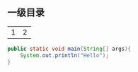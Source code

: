 ## 一级目录
|||
|--|--|
|1|2|

```java
public static void main(String[] args){
    System.out.println("Hello");
}
```
